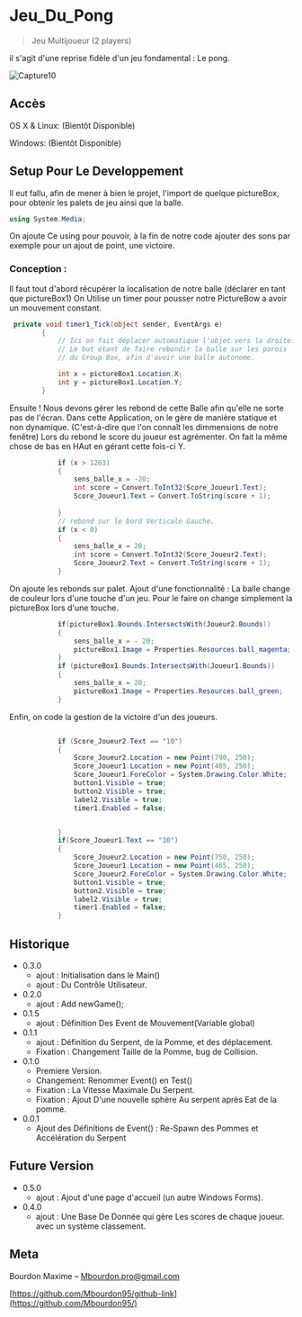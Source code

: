 # Jeu_Du_Pong
> Jeu Multijoueur (2 players)

il s'agit d'une reprise fidèle d'un jeu fondamental : Le pong.

![Capture10](https://user-images.githubusercontent.com/71081511/94153172-bc7e1200-fe7c-11ea-9596-d74071e97f64.PNG)

## Accès

OS X & Linux:
(Bientôt Disponible)

Windows:
(Bientôt Disponible)


## Setup Pour Le Developpement

Il eut fallu, afin de mener à bien le projet, l'import de quelque pictureBox, pour obtenir les palets de jeu ainsi que la balle.

```csharp
using System.Media;
```

On ajoute Ce using pour pouvoir, à la fin de notre code ajouter des sons par exemple pour un ajout de point, une victoire.

### Conception :
Il faut tout d'abord récupérer la localisation de notre balle (déclarer en tant que pictureBox1)
On Utilise un timer pour pousser notre PictureBow a avoir un mouvement constant.

```csharp
 private void timer1_Tick(object sender, EventArgs e)
        {
            // Ici on fait déplacer automatique l'objet vers la droite. 
            // Le but étant de faire rebondir la balle sur les parois
            // du Group Box, afin d'avoir une balle autonome.

            int x = pictureBox1.Location.X;
            int y = pictureBox1.Location.Y;
        }
```

Ensuite ! Nous devons gérer les rebond de cette Balle afin qu'elle ne sorte pas de l'écran.
Dans cette Application, on le gère de manière statique et non dynamique. 
(C'est-à-dire que l'on connaît les dimmensions de notre fenêtre)
Lors du rebond le score du joueur est agrémenter.
On fait la même chose de bas en HAut en gérant cette fois-ci Y.

```csharp
            if (x > 1263)
            {
                sens_balle_x = -20;
                int score = Convert.ToInt32(Score_Joueur1.Text);
                Score_Joueur1.Text = Convert.ToString(score + 1);
                
            }
            // rebond sur le bord Verticale Gauche.
            if (x < 0)
            {
                sens_balle_x = 20;
                int score = Convert.ToInt32(Score_Joueur2.Text);
                Score_Joueur2.Text = Convert.ToString(score + 1);
            }
```
On ajoute les rebonds sur palet.
Ajout d'une fonctionnalité : La balle change de couleur lors d'une touche d'un jeu.
Pour le faire on change simplement la pictureBox lors d'une touche.

```csharp
            if(pictureBox1.Bounds.IntersectsWith(Joueur2.Bounds))
            {
                sens_balle_x = - 20;
                pictureBox1.Image = Properties.Resources.ball_magenta;
            }
            if (pictureBox1.Bounds.IntersectsWith(Joueur1.Bounds))
            {
                sens_balle_x = 20;
                pictureBox1.Image = Properties.Resources.ball_green;
            }
```

Enfin, on code la gestion de la victoire d'un des joueurs.

```csharp

            if (Score_Joueur2.Text == "10")
            {
                Score_Joueur2.Location = new Point(790, 250);
                Score_Joueur1.Location = new Point(485, 250);
                Score_Joueur1.ForeColor = System.Drawing.Color.White;
                button1.Visible = true;
                button2.Visible = true;
                label2.Visible = true;
                timer1.Enabled = false;


            }
            if(Score_Joueur1.Text == "10")
            {
                Score_Joueur2.Location = new Point(750, 250);
                Score_Joueur1.Location = new Point(465, 250);
                Score_Joueur2.ForeColor = System.Drawing.Color.White;
                button1.Visible = true;
                button2.Visible = true;
                label2.Visible = true;
                timer1.Enabled = false;
            }
```

## Historique

* 0.3.0
    * ajout : Initialisation dans le Main()
    * ajout : Du Contrôle Utilisateur.
* 0.2.0
    * ajout : Add newGame();
* 0.1.5
    * ajout : Définition Des Event de Mouvement(Variable global)
* 0.1.1
    * ajout : Définition du Serpent, de la Pomme, et des déplacement.
    * Fixation : Changement Taille de la Pomme, bug de Collision.
* 0.1.0
    * Premiere Version.
    * Changement: Renommer Event() en Test()
    * Fixation : La Vitesse Maximale Du Serpent.
    * Fixation : Ajout D'une nouvelle sphère Au serpent après Eat de la pomme. 
* 0.0.1
    * Ajout des Définitions de Event() : Re-Spawn des Pommes et Accélération du Serpent
## Future Version 

* 0.5.0
    * ajout : Ajout d'une page d'accueil (un autre Windows Forms).
* 0.4.0
    * ajout : Une Base De Donnée qui gère Les scores de chaque joueur.
    avec un système classement.

## Meta

Bourdon Maxime – Mbourdon.pro@gmail.com

[https://github.com/Mbourdon95/github-link](https://github.com/Mbourdon95/)
